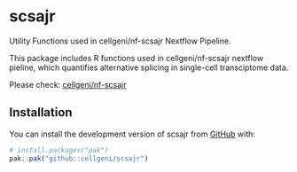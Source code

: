 
# scsajr

Utility Functions used in cellgeni/nf-scsajr Nextflow Pipeline.

This package includes R functions used in cellgeni/nf-scsajr nextflow pieline,
    which quantifies alternative splicing in single-cell transciptome data.

Please check: [cellgeni/nf-scsajr](https://github.com/cellgeni/nf-scsajr)

## Installation

You can install the development version of scsajr from [GitHub](https://github.com/) with:

``` r
# install.packages("pak")
pak::pak("github::cellgeni/scsajr")
```
